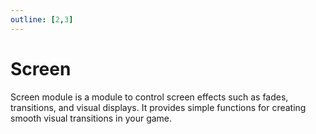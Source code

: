 ```yaml
---
outline: [2,3]
---
```


# Screen

Screen module is a module to control screen effects such as fades, transitions, and visual displays. It provides simple functions for creating smooth visual transitions in your game.

<!--@include: ./autodoc/autodoc_client_functions.md-->